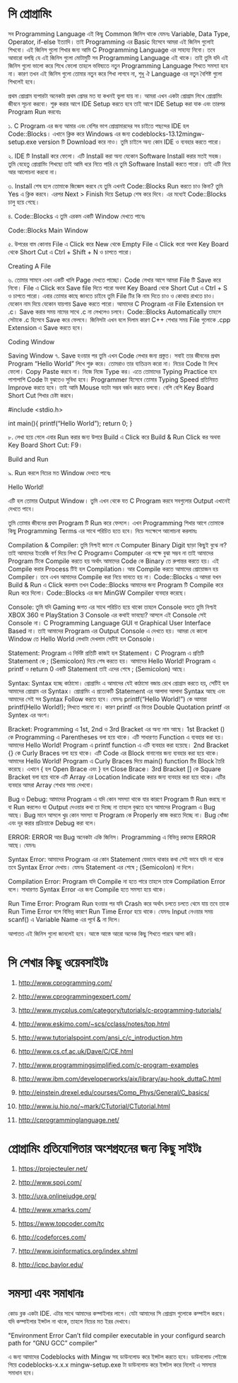 # সি প্রোগ্রামিং



সব Programming Language এই কিছু Common জিনিস থাকে যেমনঃ Variable, Data Type, Operator, if-else ইত্যাদি। তাই Programming এর Basic হিসেবে আমরা এই জিনিস গুলোই শিখবো। এই জিনিস গুলো শিখার জন্য আমি C Programming Language এর সাহায্য নিবো। তবে আবারো বলছি যে এই জিনিস গুলো মোটামুটি সব Programming Language এই থাকে। তাই তুমি যদি এই জিনিস গুলো ভালো করে শিখে ফেলো তাহলে ভবিষ্যতে নতুন Programming Language শিখতে সমস্যা হবে না। কারণ তখন এই জিনিস গুলো তোমার নতুন করে শিখা লাগবে না, শুধু ঐ Language এর নতুন বৈশিষ্ট গুলো শিখলেই হবে।

প্রথম প্রোগ্রাম ব্যপারটা অনেকটা প্রথম প্রেমর মত যা কখনই ভুলা যায় না। আমরা এখন একটা প্রোগ্রাম লিখে প্রোগ্রামিং জীবনে সূচনা করবো। শুরু করার আগে IDE Setup করতে হবে তাই আগে IDE Setup করা যাক এবং তারপর Program Run করবোঃ

১. C Program এর জন্য আমার এবং বেশির ভাগ প্রোগ্রামারদের সব চাইতে পছন্দের IDE হল Code::Blocks। এখানে ক্লিক করে Windows এর জন্য codeblocks-13.12mingw-setup.exe version টি Download করে নাও। তুমি চাইলে অন্য কোন IDE ও ব্যবহার করতে পারো।

২. IDE টি Install করে ফেলো। এটি Install করা অন্য যেকোন Software Install করার মতই সহজ। তুমি যেহেতু প্রোগ্রামিং শিখছো তাই আমি ধরে নিতে পারি যে তুমি Software Install করতে পারো। তাই এটি নিয়ে আর আলোচনা করবো না।

৩. Install শেষ হলে তোমাকে জিজ্ঞেস করবে যে তুমি এখনই Code::Blocks Run করতে চাও কিনা? তুমি Yes এ ক্লিক করবে। এরপর Next > Finish দিয়ে Setup শেষ করে দিবে। এর মধ্যেই Code::Blocks চালু হয়ে গেছে।

৪. Code::Blocks এ তুমি এরকম একটি Window দেখতে পাবেঃ

Code::Blocks Main Window

৫. উপরের বাম কোনায় File এ Click করে New থেকে Empty File এ Click করো অথবা Key Board থেকে Short Cut এ Ctrl + Shift + N ও চাপতে পারো।

Creating A File

৬. তোমার সামনে এখন একটি খালি Page দেখতে পাচ্ছো। Code লেখার আগে আমরা File টি Save করে নিবো। File এ Click করে Save file দিতে পারো অথবা Key Board থেকে Short Cut এ Ctrl + S ও চাপতে পারো। এবার তোমার কাছে জানতে চাইবে তুমি File টির কি নাম দিতে চাও ও কোথায় রাখতে চাও। যেকোন নাম দিয়ে যেকোন যায়গায় Save করতে পারো। আমাদের C Program এর File Extension হল .c। Save করার সময় নামের সাথে .c না লেখলেও চলবে। Code::Blocks Automatically তাহলে সেটাকে .c হিসেবে Save করে ফেলবে। জিনিসটা এখন বলে দিলাম কারণ C++ শেখার সময় File গুলোকে .cpp Extension এ Save করতে হবে।

Coding Window

Saving Window
৭. Save হওয়ার পর তুমি এখন Code লেখার জন্য প্রস্তুত। সবাই তার জীবনের প্রথম Program “Hello World” লিখে শুরু করে। তোমরাও তার ব্যতিক্রম করো না। নিচের Code টা লিখে ফেলো। Copy Paste করবে না। নিজে নিজে Type কর। এতে তোমাদের Typing Practice হবে পাশাপাশি Code টা বুঝতেও সুবিধা হবে। Programmer হিসেবে তোমার Typing Speed প্রতিনিয়ত Improve করতে হবে। তাই আমি Mouse যতটা সম্ভব বর্জন করতে বলবো। বেশি বেশি Key Board Short Cut শিখার চেষ্টা করবে।


#include &lt;stdio.h&gt;
 
int main(){
    printf(“Hello World”);
    return 0;
}


৮. লেখা হয়ে গেলে এবার Run করার জন্য উপরে Build এ Click করে Build & Run Click কর অথবা Key Board Short Cut: F9।

Build and Run

৯. Run করলে নিচের মত Window দেখতে পাবেঃ

Hello World!

এটি হল তোমার Output Window। তুমি এখন থেকে যত C Program করবে সবগুলোর Output এখানেই দেখতে পাবে।

তুমি তোমার জীবনের প্রথম Program টি Run করে ফেললে। এখন Programming শিখার আগে তোমাকে কিছু Programming Terms এর সাথে পরিচিত হতে হবে। নিচে সংক্ষেপে আলোচনা করলামঃ

Compilation & Compiler: তুমি নিশ্চই জানো যে Computer Binary Digit ছাড়া কিছুই বুঝে না? তাই আমাদের ইংরেজি বর্ণ দিয়ে লিখা C Programও Computer এর পক্ষে বুঝা সম্ভব না তাই আমাদের Program টিকে Compile করতে হয় অর্থাৎ আমাদের Code কে Binary তে রুপান্তর করতে হয়। এই Compile করার Process টিই হল Compilation। আর Compile করতে আমাদের প্রোয়োজন হয় Compiler। তবে এখন আমাদের Compile করা নিয়ে ভাবতে হয় না। Code::Blocks এ আমরা যখন Build & Run এ Click করলাম তখন Code::Blocks আমাদের জন্য Program টি Compile করে Run করে দিলো। Code::Blocks এর জন্য MinGW Compiler ব্যবহার করেছে।


Console: তুমি যদি Gaming জগত এর সাথে পরিচিত হয়ে থাকো তাহলে Console বলতে তুমি নিশ্চই XBOX 360 বা PlayStation 3 Console এর কথাই ভাবছো? আসলে এই Console সেই Console না। C Programming Language GUI বা Graphical User Interface Based না। তাই আমাদের Program এর Output Console এ দেখতে হয়। আমরা যে কালো Window তে Hello World লেখাটা দেখলাম সেটিই হল Console।

Statement: Program এ নির্দিষ্ট প্রতিটি কাজই হল Statement। C Program এ প্রতিটি Statement কে ; (Semicolon) দিয়ে শেষ করতে হয়। আমাদের Hello World! Program এ printf ও return 0 একটি Statement তাই এদের শেষে ; (Semicolon) আছে।

Syntax: Syntax হচ্ছে কাঠামো। প্রোগ্রামিং এ আমাদের যেই কাঠামো বজায় রেখে প্রোগ্রাম করতে হয়, সেটিই হল আমাদের প্রোগ্রাম এর Syntax। প্রোগ্রামিং এ প্রত্যেকটি Statement এর আলাদা আলাদা Syntax আছে এবং আমাদের সেই সব Syntax Follow করতে হবে। যেমনঃ printf(“Hello World!”) কে আমারা printf(Hello World!); লিখতে পারবো না। কারণ printf এর ভিতর Double Quotation printf এর Syntex এর অংশ।

Bracket: Programming এ 1st, 2nd ও 3rd Bracket এর অন্য নাম আছে। 1st Bracket () কে Programming এ Parentheses বলা হয়ে থাকে। এটি সাধারণত Function এ ব্যবহার করা হয়। আমাদের Hello World! Program এ printf function এ এটি ব্যবহার করা হয়েছে। 2nd Bracket {} কে Curly Braces বলা হয়ে থাকে। এটি Code এর Block বানানোর জন্য ব্যবহার করা হয়ে থাকে। আমাদের Hello World! Program এ Curly Braces দিয়ে main() function টির Block তৈরি করেছে। এখানে { হল Open Brace এবং } হল Close Brace। 3rd Bracket [] কে Square Bracket বলা হয়ে থাকে এটি Array এর Location Indicate করার জন্য ব্যবহার করা হয়ে থাকে। এটির ব্যবহার আমরা Array শেখার সময় দেখবো।

Bug ও Debug: আমাদের Program এ যদি কোন সমস্যা থাকে যার কারণে Program টি Run করছে না বা Run করলেও যা Output দেওয়ার কথা তা দিচ্ছে না তাহলে বুঝতে হবে আমাদের Program এ Bug আছে। Bug মানে আসলে খুদ্র কোন সমস্যা যা Program কে Properly কাজ করতে দিচ্ছে না। Bug খোঁজা এবং দূর করার প্রক্রিয়াকে Debug করা বলে।

ERROR: ERROR আর Bug অনেকটা একি জিনিস। Programming এ বিভিন্ন রকমের ERROR আছে। যেমনঃ

Syntax Error: আমাদের Program এর কোন Statement যেভাবে থাকার কথা সেই ভাবে যদি না থাকে তবে Syntax Error দেখায়। যেমনঃ Statement এর শেষে ; (Semicolon) না দিলে।

Compilation Error: Program যদি Compile না হতে পারে তাহলে তাকে Compilation Error বলে। সাধারণত Syntax Error এর জন্য Compile হতে সমস্যা হয়ে থাকে।

Run Time Error: Program Run হওয়ার পর যদি Crash করে অর্থাৎ চলতে চলতে থেমে যায় তবে তাকে Run Time Error বলে বিভিন্ন কারণে Run Time Error হয়ে থাকে। যেমনঃ Input নেওয়ার সময় scanf() এ Variable Name এর পূর্বে & না দিলে।

আপাতত এই জিনিস গুলো জানলেই হবে। আস্তে আস্তে আরো অনেক কিছু শিখতে পারবে আসা করি।


# সি শেখার কিছু ওয়েবসাইটঃ

1. http://www.cprogramming.com/

2. http://www.cprogrammingexpert.com/

3. http://www.mycplus.com/category/tutorials/c-programming-tutorials/

4. http://www.eskimo.com/~scs/cclass/notes/top.html

5. http://www.tutorialspoint.com/ansi_c/c_introduction.htm

6. http://www.cs.cf.ac.uk/Dave/C/CE.html

7. http://www.programmingsimplified.com/c-program-examples

8. http://www.ibm.com/developerworks/aix/library/au-hook_duttaC.html

9. http://einstein.drexel.edu/courses/Comp_Phys/General/C_basics/

10. http://www.iu.hio.no/~mark/CTutorial/CTutorial.html

11. http://cprogramminglanguage.net/

# প্রোগ্রামিং প্রতিযোগিতার অংশগ্রহনের জন্য কিছু সাইটঃ

1) https://projecteuler.net/

2) http://www.spoj.com/

3) http://uva.onlinejudge.org/

4) http://www.xmarks.com/

5) https://www.topcoder.com/tc
6) http://codeforces.com/

7) http://www.ioinformatics.org/index.shtml
8) http://icpc.baylor.edu/

# সমস্যা এবং সমাধানঃ

কোড ব্লক একটা IDE. এটার সাথে আমাদের কম্পাইলার লাগে। যেটা আমাদের সি প্রোগ্রাম গুলোকে কম্পাইল করবে। যদি কম্পাইলার ইন্সটল না থাকে, তাহলে নিচের মত ইরর দেখাবে।

"Environment Error Can’t fild compiler executable in your configurd search path for “GNU GCC” compiler"
 

এ জন্য আমাদের Codeblocks with Mingw সহ ডাউনলোড করে ইন্সটল করতে হবে। ডাউনলোড পেইজে গিয়ে codeblocks-x.x.x mingw-setup.exe টা ডাউনলোড করে ইন্সটল করে নিলেই এ সমস্যার সমাধান হবে।
